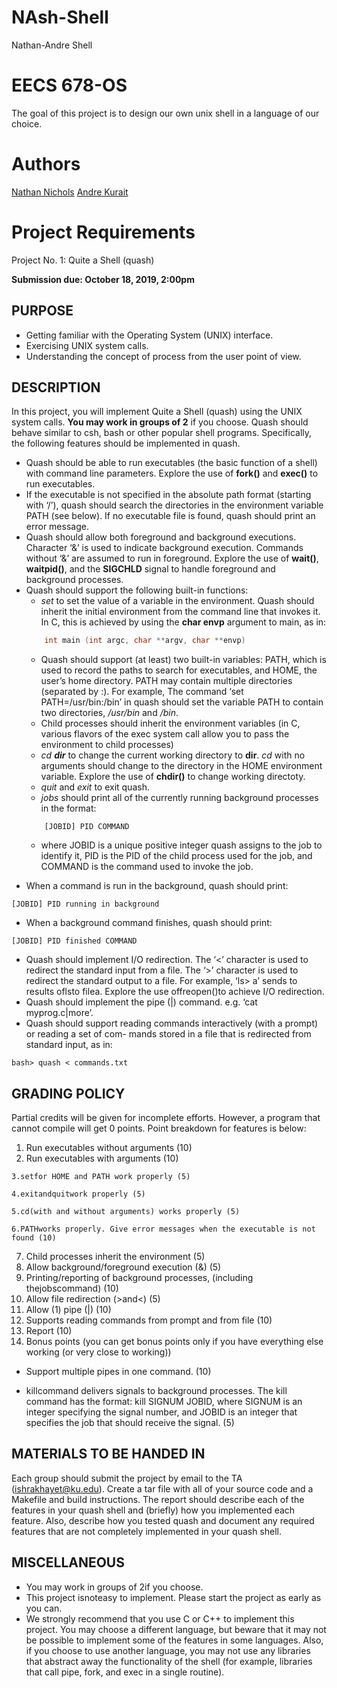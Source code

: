 # NAsh-Shell
Nathan-Andre Shell


# EECS 678-OS
The goal of this project is to design our own unix shell in a language of our choice. 

# Authors
[Nathan Nichols](https://github.com/natenichols)
[Andre Kurait](https://github.com/AndreKurait)


# Project Requirements

Project No. 1: Quite a Shell (quash)

**Submission due: October 18, 2019, 2:00pm**

## PURPOSE

- Getting familiar with the Operating System (UNIX) interface.
- Exercising UNIX system calls.
- Understanding the concept of process from the user point of view.

## DESCRIPTION

In this project, you will implement Quite a Shell (quash) using the UNIX system calls. **You may
work in groups of 2** if you choose. Quash should behave similar to csh, bash or other popular shell
programs. Specifically, the following features should be implemented in quash.

* Quash should be able to run executables (the basic function of a shell) with command line parameters. Explore the use of **fork()** and **exec()** to run executables.
* If the executable is not specified in the absolute path format (starting with ‘/’), quash should search the directories in the environment variable PATH (see below). If no executable file is found, quash should print an error message.
* Quash should allow both foreground and background executions. Character ‘&’ is used to indicate background execution. Commands without ‘&’ are assumed to run in foreground. Explore the use of **wait()**, **waitpid()**, and the **SIGCHLD** signal to handle foreground and background processes.
* Quash should support the following built-in functions:
    * *set* to set the value of a variable in the environment. Quash should inherit the initial environment from the command line that invokes it. In C, this is achieved by using the **char envp** argument to main, as in:
    ```cpp
        int main (int argc, char **argv, char **envp)
    ```
    * Quash should support (at least) two built-in variables: PATH, which is used to record the
paths to search for executables, and HOME, the user’s home directory. PATH may contain
multiple directories (separated by :). For example, The command ‘set PATH=/usr/bin:/bin’
in quash should set the variable PATH to contain two directories, */usr/bin* and */bin*.
    * Child processes should inherit the environment variables (in C, various flavors of the exec system call allow you to pass the environment to child processes)
    * *cd **dir*** to change the current working directory to **dir**. *cd* with no arguments should change to the directory in the HOME environment variable. Explore the use of **chdir()** to change working directoty.
    * *quit* and *exit* to exit quash.
    * *jobs* should print all of the currently running background processes in the format:
    ```
        [JOBID] PID COMMAND
    ```
    * where JOBID is a unique positive integer quash assigns to the job to identify it, PID is the PID of the child process used for the job, and COMMAND is the command used to invoke the job.


- When a command is run in the background, quash should print:

```
[JOBID] PID running in background
```
- When a background command finishes, quash should print:

```
[JOBID] PID finished COMMAND
```

- Quash should implement I/O redirection. The ‘<’ character is used to redirect the standard input
    from a file. The ‘>’ character is used to redirect the standard output to a file. For example, ‘ls>
    a’ sends to results oflsto filea. Explore the use offreopen()to achieve I/O redirection.
- Quash should implement the pipe (|) command. e.g. ‘cat myprog.c|more’.
- Quash should support reading commands interactively (with a prompt) or reading a set of com-
    mands stored in a file that is redirected from standard input, as in:

```
bash> quash < commands.txt
```
## GRADING POLICY

Partial credits will be given for incomplete efforts. However, a program that cannot compile will get
0 points. Point breakdown for features is below:

1. Run executables without arguments (10)
2. Run executables with arguments (10)

```
3.setfor HOME and PATH work properly (5)
```
```
4.exitandquitwork properly (5)
```
```
5.cd(with and without arguments) works properly (5)
```
```
6.PATHworks properly. Give error messages when the executable is not found (10)
```
7. Child processes inherit the environment (5)
8. Allow background/foreground execution (&) (5)
9. Printing/reporting of background processes, (including thejobscommand) (10)
10. Allow file redirection (>and<) (5)
11. Allow (1) pipe (|) (10)
12. Supports reading commands from prompt and from file (10)
13. Report (10)
14. Bonus points (you can get bonus points only if you have everything else working (or very close to
working))
- Support multiple pipes in one command. (10)


- killcommand delivers signals to background processes. The kill command has the format:
    kill SIGNUM JOBID, where SIGNUM is an integer specifying the signal number, and JOBID
    is an integer that specifies the job that should receive the signal. (5)

## MATERIALS TO BE HANDED IN

Each group should submit the project by email to the TA (ishrakhayet@ku.edu). Create a tar file
with all of your source code and a Makefile and build instructions. The report should describe each of
the features in your quash shell and (briefly) how you implemented each feature. Also, describe how
you tested quash and document any required features that are not completely implemented in your
quash shell.

## MISCELLANEOUS

- You may work in groups of 2if you choose.
- This project isnoteasy to implement. Please start the project as early as you can.
- We strongly recommend that you use C or C++ to implement this project. You may choose a
    different language, but beware that it may not be possible to implement some of the features in
    some languages. Also, if you choose to use another language, you may not use any libraries that
    abstract away the functionality of the shell (for example, libraries that call pipe, fork, and exec
    in a single routine).

